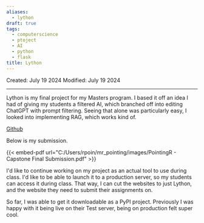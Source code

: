```yaml
---
aliases:
  - lython
draft: true
tags:
  - computerscience
  - ptoject
  - AI
  - python
  - flask
title: Lython
---
```

Created: July 19 2024
Modified: July 19 2024 

-------------------------------------------------------------------------------


Lython is my final project for my Masters program. I based it off an idea I had of giving my students a filtered AI, which branched off into editing ChatGPT with prompt filtering. Seeing that alone was particularly easy, I looked into implementing RAG, which works kind of. 

[Github](https://github.com/mr-pointing/Lython_GCU)

Below is my submission.

{{< embed-pdf url="C:/Users/rpoin/mr_pointing/images/PointingR - Capstone Final Submission.pdf" >}}

I'd like to continue working on my project as an actual tool to use during class. I'd like to be able to launch it to a production server, so my students can access it during class. That way, I can cut the websites to just Lython, and the website they need to submit their assignments on.

So far, I was able to get it downloadable as a PyPI project. Previously I was happy with it being live on their Test server, being on production felt super cool. 